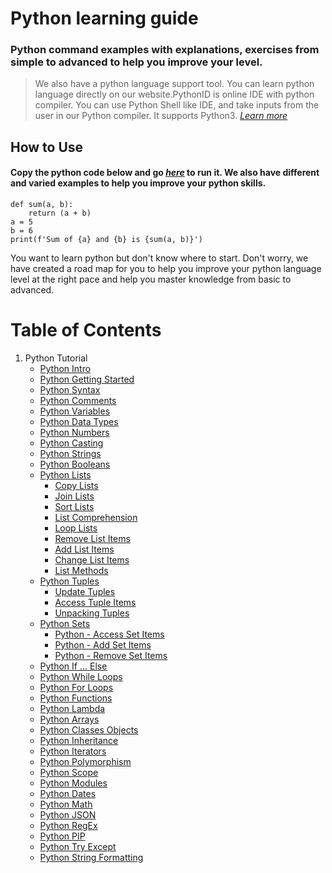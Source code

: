 # Python learning guide

### Python command examples with explanations, exercises from simple to advanced to help you improve your level.

> We also have a python language support tool. You can learn python language directly on our website.PythonID is online IDE with python compiler. You can use Python Shell like IDE, and take inputs from the user in our Python compiler. It supports Python3. _[Learn more](https://pythonid.com)_

## How to Use

#### Copy the python code below and go _[here](https://pythonid.com)_ to run it. We also have different and varied examples to help you improve your python skills.

```
def sum(a, b):
    return (a + b)
a = 5
b = 6
print(f'Sum of {a} and {b} is {sum(a, b)}')
```

You want to learn python but don't know where to start. Don't worry, we have created a road map for you to help you improve your python language level at the right pace and help you master knowledge from basic to advanced.

# Table of Contents

1. Python Tutorial
   - [Python Intro](https://pythonid.com/tutorials/python-intro)
   - [Python Getting Started](https://pythonid.com/tutorials/python-getting-started)
   - [Python Syntax](https://pythonid.com/tutorials/python-syntax)
   - [Python Comments](https://pythonid.com/tutorials/python-comments)
   - [Python Variables](https://pythonid.com/tutorials/python-variables)
   - [Python Data Types](https://pythonid.com/tutorials/python-data-types)
   - [Python Numbers](https://pythonid.com/tutorials/python-numbers)
   - [Python Casting](https://pythonid.com/tutorials/python-casting)
   - [Python Strings](https://pythonid.com/tutorials/python-strings)
   - [Python Booleans](https://pythonid.com/tutorials/python-booleans)
   - [Python Lists](https://pythonid.com/tutorials/python-lists)
     - [Copy Lists](https://pythonid.com/tutorials/copy-lists)
     - [Join Lists](https://pythonid.com/tutorials/join-lists)
     - [Sort Lists](https://pythonid.com/tutorials/sort-lists)
     - [List Comprehension](https://pythonid.com/list-comprehension)
     - [Loop Lists](https://pythonid.com/loop-lists)
     - [Remove List Items](https://pythonid.com/remove-list-items)
     - [Add List Items](https://pythonid.com/add-list-items)
     - [Change List Items](https://pythonid.com/change-list-items)
     - [List Methods](https://pythonid.com/list-methods)
   - [Python Tuples](https://pythonid.com/tutorials/python-tuples)
     - [Update Tuples](https://pythonid.com/update-tuples)
     - [Access Tuple Items](https://pythonid.com/access-tuple-items)
     - [Unpacking Tuples](https://pythonid.com/unpacking-tuples)
   - [Python Sets](https://pythonid.com/tutorials/python-sets)
     - [Python - Access Set Items](https://pythonid.com/tutorials/python-access-set-items)
     - [Python - Add Set Items](https://pythonid.com/tutorials/python-add-set-items)
     - [Python - Remove Set Items](https://pythonid.com/tutorials/python-remove-set-items)
   - [Python If ... Else](https://pythonid.com/tutorials/python-if-else)
   - [Python While Loops](https://pythonid.com/tutorials/python-while-loops)
   - [Python For Loops](https://pythonid.com/tutorials/python-for-loops)
   - [Python Functions](https://pythonid.com/tutorials/python-functions)
   - [Python Lambda](https://pythonid.com/tutorials/python-lambda)
   - [Python Arrays](https://pythonid.com/tutorials/python-arrays)
   - [Python Classes Objects](https://pythonid.com/tutorials/python-classes-objects)
   - [Python Inheritance](https://pythonid.com/tutorials/python-inheritance)
   - [Python Iterators](https://pythonid.com/tutorials/python-iterators)
   - [Python Polymorphism](https://pythonid.com/tutorials/python-polymorphism)
   - [Python Scope](https://pythonid.com/tutorials/python-scope)
   - [Python Modules](https://pythonid.com/tutorials/python-modules)
   - [Python Dates](https://pythonid.com/tutorials/python-aates)
   - [Python Math](https://pythonid.com/tutorials/python-math)
   - [Python JSON](https://pythonid.com/tutorials/python-json)
   - [Python RegEx](https://pythonid.com/tutorials/python-regex)
   - [Python PIP](https://pythonid.com/tutorials/python-pip)
   - [Python Try Except](https://pythonid.com/tutorials/python-try-except)
   - [Python String Formatting](https://pythonid.com/tutorials/python-string-formatting)
